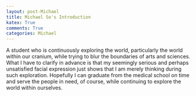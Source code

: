 ```yaml
---
layout: post-Michael
title: Michael So's Introduction
katex: True
comments: True
categories: Michael 
---
```

A student who is continuously exploring the world, particularly the world within our cranium, while trying to blur the boundaries of arts and sciences. What I have to clarify in advance is that my seemingly serious and perhaps unsatisfied facial expression just shows that I am merely thinking during such exploration. Hopefully I can graduate from the medical school on time and serve the people in need, of course, while continuing to explore the world within ourselves.
